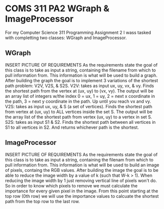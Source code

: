 # COMS 311 PA2 WGraph & ImageProcessor
For my Computer Science 311 Programming Assignment 2 I wass tasked with completting two classes: WGraph and ImageProcessor.

## WGraph
INSERT PICTURE OF REQUIREMENTS
As the requirements state the goal of this class is to take as input a string, containing the filename from which to pull information from. This information is what will be used to build a graph. After building the graph the goal is to implement 3 variations of the shortest path problem: V2V, V2S, & S2S.
V2V: takes as input ux, uy, vx, & vy. Finds the shortest path from the vertex at (ux, uy) to (vx, vy). The output will be an array list of integers w/the index 0 = ux, 1 = uy, 2 = next x coordinate in the path, 3 = next y coordinate in the path. Up until you reach vx and vy.
V2S: takes as input ux, uy, & S (a set of vertices). Finds the shortest path from vertex at (ux, uy) to ALL vertices inside the set S. The output will be the array list of the shortest path from vertex (ux, uy) to a vertex in set S.
S2S: takes as input S1 & S2. Finds the shortest path between all vertices in S1 to all vertices in S2. And returns whichever path is the shortest.

## ImageProcessor
INSERT PICTURE OF REQUIREMENTS
As the requirements state the goal of this class is to take as input a string, containing the filenam from which to pull information from. This information is what will be used to build an image of pixels, containg the RGB values. After building the image the goal is to be able to reduce the image width by a value of k (such that W-k > 1). When reducing the image width by 1 just removing vertical line of pixels won't do. So in order to know which pixels to remove we must calculate the importance for every given pixel in the image. From this point starting at the top row (0th row) we will use the importance values to calcuate the shortest path from the top row to the last row.